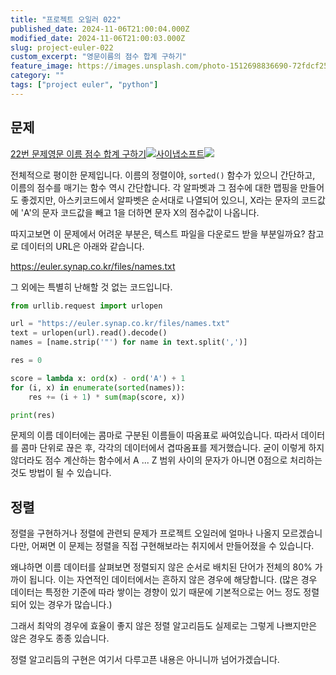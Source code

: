 ```yaml
---
title: "프로젝트 오일러 022"
published_date: 2024-11-06T21:00:04.000Z
modified_date: 2024-11-06T21:00:03.000Z
slug: project-euler-022
custom_excerpt: "영문이름의 점수 합계 구하기"
feature_image: https://images.unsplash.com/photo-1512698836690-72fdcf254379?crop=entropy&cs=tinysrgb&fit=max&fm=jpg&ixid=M3wxMTc3M3wwfDF8c2VhcmNofDR8fG5hbWV0YWd8ZW58MHx8fHwxNzMwNzMzNDYxfDA&ixlib=rb-4.0.3&q=80&w=2000
category: ""
tags: ["project euler", "python"]
---
```


## 문제

[22번 문제영문 이름 점수 합계
구하기![](https://euler.synap.co.kr/favicon.ico)사이냅소프트![](https://euler.synap.co.kr/images/euler_portrait.png)](https://euler.synap.co.kr/problem=22)

전체적으로 평이한 문제입니다. 이름의 정렬이야, `sorted()` 함수가 있으니 간단하고, 이름의 점수를 매기는 함수 역시 간단합니다. 각
알파벳과 그 점수에 대한 맵핑을 만들어도 좋겠지만, 아스키코드에서 알파벳은 순서대로 나열되어 있으니, X라는 문자의 코드값에 'A'의 문자
코드값을 빼고 1을 더하면 문자 X의 점수값이 나옵니다.

따지고보면 이 문제에서 어려운 부분은, 텍스트 파일을 다운로드 받을 부분일까요? 참고로 데이터의 URL은 아래와 같습니다.

<https://euler.synap.co.kr/files/names.txt>

그 외에는 특별히 난해할 것 없는 코드입니다.

```python
from urllib.request import urlopen

url = "https://euler.synap.co.kr/files/names.txt"
text = urlopen(url).read().decode()
names = [name.strip('"') for name in text.split(',')]

res = 0

score = lambda x: ord(x) - ord('A') + 1
for (i, x) in enumerate(sorted(names)):
    res += (i + 1) * sum(map(score, x))

print(res)
```
문제의 이름 데이터에는 콤마로 구분된 이름들이 따옴표로 싸여있습니다. 따라서 데이터를 콤마 단위로 끊은 후, 각각의 데이터에서 겹따옴표를
제거했습니다. 굳이 이렇게 하지 않더라도 점수 계산하는 함수에서 A ... Z 범위 사이의 문자가 아니면 0점으로 처리하는 것도 방법이 될
수 있습니다.

## 정렬

정렬을 구현하거나 정렬에 관련되 문제가 프로젝트 오일러에 얼마나 나올지 모르겠습니다만, 어쩌면 이 문제는 정렬을 직접 구현해보라는 취지에서
만들어졌을 수 있습니다.

왜냐하면 이름 데이터를 살펴보면 정렬되지 않은 순서로 배치된 단어가 전체의 80% 가까이 됩니다. 이는 자연적인 데이터에서는 흔하지 않은
경우에 해당합니다. (많은 경우 데이터는 특정한 기준에 따라 쌓이는 경향이 있기 때문에 기본적으로는 어느 정도 정렬되어 있는 경우가
많습니다.)

그래서 최악의 경우에 효율이 좋지 않은 정렬 알고리듬도 실제로는 그렇게 나쁘지만은 않은 경우도 종종 있습니다.

정렬 알고리듬의 구현은 여기서 다루고픈 내용은 아니니까 넘어가겠습니다.

